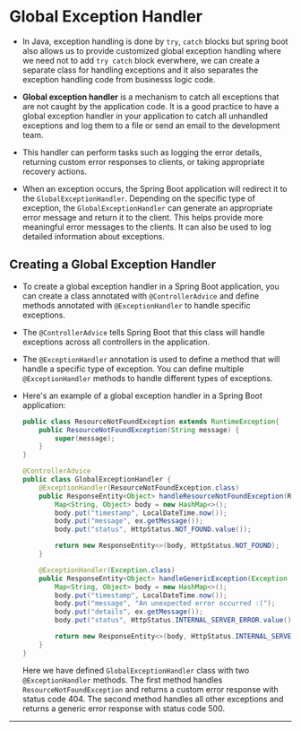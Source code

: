 # Global Exception Handler

- In Java, exception handling is done by `try`, `catch` blocks but spring boot also allows us to provide customized global exception handling where we need not to add `try catch` block everwhere, we can create a separate class for handling exceptions and it also separates the exception handling code from businesss logic code.

- **Global exception handler** is a mechanism to catch all exceptions that are not caught by the application code. It is a good practice to have a global exception handler in your application to catch all unhandled exceptions and log them to a file or send an email to the development team.

- This handler can perform tasks such as logging the error details, returning custom error responses to clients, or taking appropriate recovery actions.

- When an exception occurs, the Spring Boot application will redirect it to the `GlobalExceptionHandler`. Depending on the specific type of exception, the `GlobalExceptionHandler` can generate an appropriate error message and return it to the client. This helps provide more meaningful error messages to the clients. It can also be used to log detailed information about exceptions.

## Creating a Global Exception Handler

- To create a global exception handler in a Spring Boot application, you can create a class annotated with `@ControllerAdvice` and define methods annotated with `@ExceptionHandler` to handle specific exceptions.

- The `@ControllerAdvice` tells Spring Boot that this class will handle exceptions across all controllers in the application.

- The `@ExceptionHandler` annotation is used to define a method that will handle a specific type of exception. You can define multiple `@ExceptionHandler` methods to handle different types of exceptions.

- Here's an example of a global exception handler in a Spring Boot application:
    ```java
    public class ResourceNotFoundException extends RuntimeException{
        public ResourceNotFoundException(String message) {
            super(message);
        }
    }

    @ControllerAdvice
    public class GlobalExceptionHandler {
        @ExceptionHandler(ResourceNotFoundException.class)
        public ResponseEntity<Object> handleResourceNotFoundException(ResourceNotFoundException ex) {
            Map<String, Object> body = new HashMap<>();
            body.put("timestamp", LocalDateTime.now());
            body.put("message", ex.getMessage());
            body.put("status", HttpStatus.NOT_FOUND.value());

            return new ResponseEntity<>(body, HttpStatus.NOT_FOUND);
        }

        @ExceptionHandler(Exception.class)
        public ResponseEntity<Object> handleGenericException(Exception ex) {
            Map<String, Object> body = new HashMap<>();
            body.put("timestamp", LocalDateTime.now());
            body.put("message", "An unexpected error occurred :(");
            body.put("details", ex.getMessage());
            body.put("status", HttpStatus.INTERNAL_SERVER_ERROR.value());

            return new ResponseEntity<>(body, HttpStatus.INTERNAL_SERVER_ERROR);
        }
    }
    ```
    Here we have defined `GlobalExceptionHandler` class with two `@ExceptionHandler` methods. The first method handles `ResourceNotFoundException` and returns a custom error response with status code 404. The second method handles all other exceptions and returns a generic error response with status code 500.

-------------------